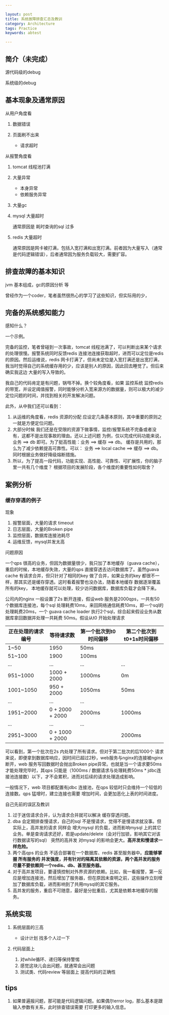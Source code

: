 ```yaml
---

layout: post
title: 系统故障排查汇总及教训
category: Architecture
tags: Practice
keywords: abtest

---
```


## 简介（未完成）

源代码级的debug

系统级的debug

## 基本现象及通常原因

从用户角度看

1. 数据错误
2. 页面刷不出来

	* 请求超时

从报警角度看

1. tomcat 线程池打满
2. 大量异常

	* 本身异常
	* 依赖服务异常

3. 大量gc
4. mysql 大量超时

	通常原因是 耗时查询的sql 过多
5. redis 大量超时

	通常原因是网卡被打满，包括入宽打满和出宽打满。前者因为大量写入（通常是代码逻辑错误），后者通常因为服务负载较大，需要扩容。

## 排查故障的基本知识

jvm 基本组成，gc的原因分析 等

曾经作为一个coder，笔者虽然很热心的学习了这些知识，但实际用的少，

## 完备的系统感知能力

感知什么？



一个示例。

完备的监控，笔者曾碰到一次事故，tomcat 线程池满了，可以判断出来某个请求的处理很慢。报警系统同时反馈redis 连接池连接获取超时，进而可以定位是redis 的原因。然后运维说，redis 网卡打满了，但尚未定位是入宽打满还是出宽打满，我当时觉得自己的系统缓存用的少，应该是别人的原因，因此回去睡觉了。但后来 确实我这边 大量的写入导致的。

我自己的代码肯定是有问题，锅甩不掉。换个较角度看，如果 监控系统 监控redis 的带宽，并设定阈值报警，同时能够分析入宽来源方的数据量，则可以极大的减少定位问题的时间，并找到相关的开发解决问题。

此外，从中我们还可以看到：

1. 从运维的角度看，redis 资源的分配 应设定几条基本原则，其中重要的原则之一就是方便定位问题。
2. 大部分时候 我们还是在受限的资源下做事情，监控/报警系统不完备或者没有，这都不是出现事故的理由。还以上述问题 为例，仅以完成代码功能来说，业务 ==> db 即可。为了挺高性能：业务 ==> 缓存 ==> db。 缓存是共用的，那么为了减少依赖提高可靠性。可以： 业务 ==> local cache ==> 缓存 ==> db。 同时根据业务做好降级熔断措施。
3. 所以，为了提高一段代码，功能实现、高性能、可靠性、可扩展性，你的脑子里一共有几个维度？ 根据项目的发展阶段，各个维度的重要性如何取舍？

## 案例分析

### 缓存穿透的例子

现象

1. 报警层面，大量的请求 timeout
2. 日志层面，大量的Broken pipe
3. 监控层面，数据库连接池耗尽
4. 运维反馈，mysql并发太高

问题原因

一个qps 很高的业务，但因为数据量很少，我只加了本地缓存（guava cache），重启的时候，本地缓存失效，大量的qps 直接穿透去访问数据库了。虽然guava cache 有请求合并，但只针对了相同的key 做了合并，如果业务的key 都很不一样，那其实还是缓存穿透。这时看着报警也没办法，随着本地缓存 数据逐渐覆盖所有的key， 本地缓存就可以处理，较少访问数据库，数据库负载才会降下来。

公司内的nginx 一般设置了2s 断开连接，假设web 服务是2000qps，一共有50个数据库连接池，每个sql 处理耗费10ms，来回网络通信耗费10ms，即一个sql的处理耗费20ms，一个 guava cache loader 执行2个sql，综合起来假设业务从数据库拿回数据并处理一共耗费 50ms。假设从t0 开始处理请求

|正在处理的请求编号|等待请求数|第一个批次到t0时间偏移|第二个批次到t0+1s时间偏移|
|---|---|---|---|
|1~50|1950|50ms||
|51~100|1900|100ms||
|...|...|...|...|
|951~1000|1000 + 2000|1000ms|0m|
|1001~1050|950 + 2000 |1050ms|50ms|
|...|...|...|
|1951~2000|0 + 2000 + 2000|2000ms|1000ms|
|...|...|...|
|2951~3000|0 + 1000 + 2000||2000ms|

可以看到，第一个批次在2s 内处理了所有请求。但对于第二批次的后1000个 请求来说，即便拿到数据库响应，因时间已超过2秒，web服务与nginx的连接被nginx 断开，web 服务写回数据时会抛出Broken pipe异常。也就是当一个请求要50ms 才能处理完毕时，其qps 只能是（1000ms / 数据请求与处理耗费50ms * jdbc连接池连接数）以下，才不会累积，进而对后续的请求处理造成影响。

一般情况下，web 项目都配置有jdbc 连接池，在qps 较低时只会维持一个较低的连接数。qps 猛增时，建立连接也需要 增加时间，会更加恶化上表的时间进度。

自己先前的误区及教训

1. 过于迷信请求合并，认为请求合并就可以解决 缓存穿透问题。
2. dba 会定期排查慢请求，自己的sql 不是慢请求，觉得不是慢请求就没事。但实际上，高并发的请求 同样会 增大mysql 的负载，进而影响mysql 上的其它业务。单是查询请求还好，若是update/delete（会对行加锁，影响其它对该行数据读写的sql） 突然的高并发 对mysql 的影响会更大。**高并发和慢请求一样危险。**
3. 两个高qps 的业务 不适合部署在一个数据库、redis 甚至服务器中。**应能够掌握 所有服务的 并发强度，并有针对的隔离其依赖的资源，两个高并发的服务 尽量不要依赖同一个redis、db、甚至服务器。**
4. 对于高并发项目，要谨慎控制对外界资源的依赖。比如，我一看报警，第一反应是增加连接池，然后增加了服务器，但在原因未查明之前，这些操作立刻增加了数据库负载，进而影响到了共用mysql的其它服务。
5. 高并发的服务，重启不可随意，最好是分批重启，尤其是依赖本地缓存的服务。

## 系统实现

1. 系统层面的三高

	* 设计计划 找多个人过一下
2. 代码层面上

	1. 对while循环、递归等保持警惕
	2. 感觉这块儿会出问题，就通常会出问题
	3. 测试类、代码review 等层面上 提高代码的正确性


## tips

1. 如果普遍报问题，那可能是代码逻辑问题。如果偶尔error log，那么基本是跟输入参数有关系，此时排查错误需要 打印更多的输入信息。